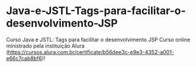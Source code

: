 # Java-e-JSTL-Tags-para-facilitar-o-desenvolvimento-JSP
Curso Java e JSTL: Tags para facilitar o desenvolvimento JSP 
Curso online ministrado pela instituição Alura (https://cursos.alura.com.br/certificate/b56dee3c-e9e3-4352-a001-e66c7cab8bf6)!
